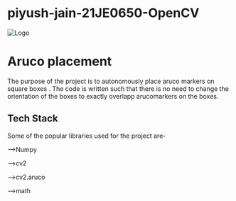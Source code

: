 # piyush-jain-21JE0650-OpenCV
![Logo](https://3.bp.blogspot.com/-yvrV6MUueGg/ToICp0YIDPI/AAAAAAAAADg/SYKg4dWpyC43AAfrDwBTR0VYmYT0QshEgCPcBGAYYCw/s1600/OpenCV_Logo.png)


# Aruco placement

The purpose of the project is to autonomously place aruco markers on square boxes .
The code is written such that there is no need to change the orientation of the boxes to exactly overlapp arucomarkers on the boxes. 


## Tech Stack

Some of the popular libraries used for the project are-

-->Numpy

-->cv2

-->cv2.aruco

-->math
